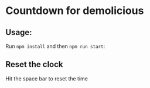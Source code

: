 # Countdown for demolicious

## Usage:
Run `npm install` and then `npm run start`:

## Reset the clock
Hit the space bar to reset the time